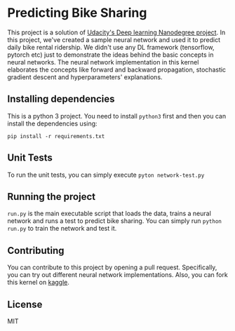 # Predicting Bike Sharing
This project is a solution of [Udacity's Deep learning Nanodegree project](https://github.com/udacity/deep-learning-v2-pytorch). In this project, we've created a sample neural network and used it to predict daily bike rental ridership. We didn't use any DL framework (tensorflow, pytorch etc) just to demonstrate the ideas behind the basic concepts in neural networks. The neural network implementation in this kernel elaborates the concepts like forward and backward propagation, stochastic gradient descent and hyperparameters' explanations. 

## Installing dependencies
This is a python 3 project. You need to install `python3` first and then you can install the dependencies using:
```
pip install -r requirements.txt
```
## Unit Tests
To run the unit tests, you can simply execute `pyton network-test.py`

## Running the project
`run.py` is the main executable script that loads the data, trains a neural network and runs a test to predict bike sharing. You can simply run `python run.py` to train the network and test it.

## Contributing
You can contribute to this project by opening a pull request. Specifically, you can try out different neural network implementations. Also, you can fork this kernel on [kaggle](https://www.kaggle.com/saqibahmed515/predicting-bike-sharing).
 
## License
MIT